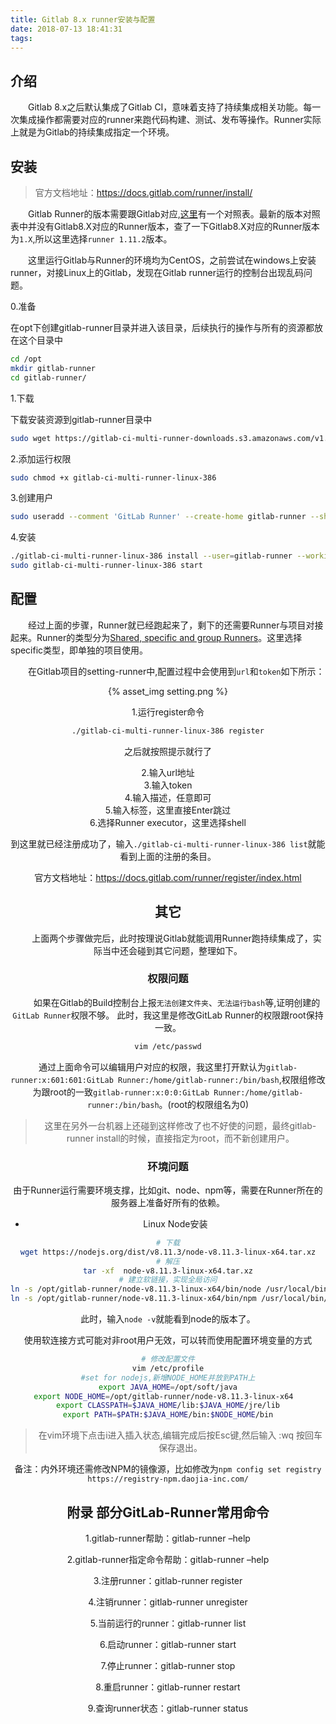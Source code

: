 ```yaml
---
title: Gitlab 8.x runner安装与配置
date: 2018-07-13 18:41:31
tags:
---
```


## 介绍

&emsp;&emsp;Gitlab 8.x之后默认集成了Gitlab CI，意味着支持了持续集成相关功能。每一次集成操作都需要对应的runner来跑代码构建、测试、发布等操作。Runner实际上就是为Gitlab的持续集成指定一个环境。

## 安装

> 官方文档地址：https://docs.gitlab.com/runner/install/

&emsp;&emsp;Gitlab Runner的版本需要跟Gitlab对应,<a href='https://docs.gitlab.com/runner/'>这里</a>有一个对照表。最新的版本对照表中并没有Gitlab8.X对应的Runner版本，查了一下Gitlab8.X对应的Runner版本为`1.X`,所以这里选择`runner 1.11.2`版本。

&emsp;&emsp;这里运行Gitlab与Runner的环境均为CentOS，之前尝试在windows上安装runner，对接Linux上的Gitlab，发现在Gitlab runner运行的控制台出现乱码问题。

0.准备

在opt下创建gitlab-runner目录并进入该目录，后续执行的操作与所有的资源都放在这个目录中

```bash
cd /opt
mkdir gitlab-runner
cd gitlab-runner/
```

1.下载

下载安装资源到gitlab-runner目录中

```bash
sudo wget https://gitlab-ci-multi-runner-downloads.s3.amazonaws.com/v1.11.2/binaries/gitlab-ci-multi-runner-linux-386
```

2.添加运行权限

```bash
sudo chmod +x gitlab-ci-multi-runner-linux-386
```

3.创建用户

```bash
sudo useradd --comment 'GitLab Runner' --create-home gitlab-runner --shell /bin/bash
```

4.安装

```bash
./gitlab-ci-multi-runner-linux-386 install --user=gitlab-runner --working-directory=/opt/gitlab-runner
sudo gitlab-ci-multi-runner-linux-386 start
```


## 配置

&emsp;&emsp;经过上面的步骤，Runner就已经跑起来了，剩下的还需要Runner与项目对接起来。Runner的类型分为<a href='https://docs.gitlab.com/ee/ci/runners/README.html'>Shared, specific and group Runners</a>。这里选择specific类型，即单独的项目使用。

&emsp;&emsp;在Gitlab项目的setting-runner中,配置过程中会使用到`url`和`token`如下所示：

<div style='text-align:center'>{% asset_img setting.png %}<div>

1.运行register命令

```bash
./gitlab-ci-multi-runner-linux-386 register
```
之后就按照提示就行了

2.输入url地址  
3.输入token  
4.输入描述，任意即可  
5.输入标签，这里直接Enter跳过  
6.选择Runner executor，这里选择shell  

到这里就已经注册成功了，输入`./gitlab-ci-multi-runner-linux-386 list`就能看到上面的注册的条目。

官方文档地址：https://docs.gitlab.com/runner/register/index.html

## 其它

&emsp;&emsp;上面两个步骤做完后，此时按理说Gitlab就能调用Runner跑持续集成了，实际当中还会碰到其它问题，整理如下。

### 权限问题

&emsp;&emsp;如果在Gitlab的Build控制台上报`无法创建文件夹`、`无法运行bash`等,证明创建的`GitLab Runner`权限不够。
此时，我这里是修改GitLab Runner的权限跟root保持一致。


```bash
vim /etc/passwd
```
通过上面命令可以编辑用户对应的权限，我这里打开默认为`gitlab-runner:x:601:601:GitLab Runner:/home/gitlab-runner:/bin/bash`,权限组修改为跟root的一致`gitlab-runner:x:0:0:GitLab Runner:/home/gitlab-runner:/bin/bash`。(root的权限组名为0)

> 这里在另外一台机器上还碰到这样修改了也不好使的问题，最终gitlab-runner install的时候，直接指定为root，而不新创建用户。

### 环境问题

由于Runner运行需要环境支撑，比如git、node、npm等，需要在Runner所在的服务器上准备好所有的依赖。

- Linux Node安装

```bash
# 下载
wget https://nodejs.org/dist/v8.11.3/node-v8.11.3-linux-x64.tar.xz
# 解压
tar -xf  node-v8.11.3-linux-x64.tar.xz
# 建立软链接，实现全局访问
ln -s /opt/gitlab-runner/node-v8.11.3-linux-x64/bin/node /usr/local/bin/node
ln -s /opt/gitlab-runner/node-v8.11.3-linux-x64/bin/npm /usr/local/bin/npm
```

此时，输入`node -v`就能看到node的版本了。

使用软连接方式可能对非root用户无效，可以转而使用配置环境变量的方式

```bash
# 修改配置文件
vim /etc/profile
#set for nodejs,新增NODE_HOME并放到PATH上
export JAVA_HOME=/opt/soft/java
export NODE_HOME=/opt/gitlab-runner/node-v8.11.3-linux-x64  
export CLASSPATH=$JAVA_HOME/lib:$JAVA_HOME/jre/lib
export PATH=$PATH:$JAVA_HOME/bin:$NODE_HOME/bin

```

> 在vim环境下点击i进入插入状态,编辑完成后按Esc键,然后输入 :wq 按回车保存退出。


备注：内外环境还需修改NPM的镜像源，比如修改为`npm config set registry https://registry-npm.daojia-inc.com/`

## 附录 部分GitLab-Runner常用命令
1.gitlab-runner帮助：gitlab-runner –help

2.gitlab-runner指定命令帮助：gitlab-runner <commond> –help

3.注册runner：gitlab-runner register

4.注销runner：gitlab-runner unregister

5.当前运行的runner：gitlab-runner list

6.启动runner：gitlab-runner start

7.停止runner：gitlab-runner stop

8.重启runner：gitlab-runner restart

9.查询runner状态：gitlab-runner status
